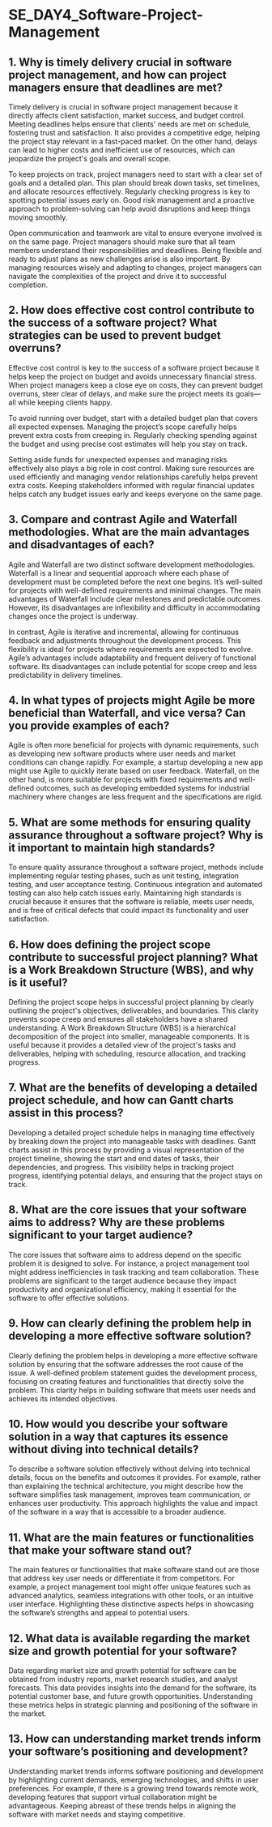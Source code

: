 # SE_DAY4_Software-Project-Management
## 1. Why is timely delivery crucial in software project management, and how can project managers ensure that deadlines are met?

Timely delivery is crucial in software project management because it directly affects client satisfaction, market success, and budget control. Meeting deadlines helps ensure that clients' needs are met on schedule, fostering trust and satisfaction. It also provides a competitive edge, helping the project stay relevant in a fast-paced market. On the other hand, delays can lead to higher costs and inefficient use of resources, which can jeopardize the project's goals and overall scope.

To keep projects on track, project managers need to start with a clear set of goals and a detailed plan. This plan should break down tasks, set timelines, and allocate resources effectively. Regularly checking progress is key to spotting potential issues early on. Good risk management and a proactive approach to problem-solving can help avoid disruptions and keep things moving smoothly.

Open communication and teamwork are vital to ensure everyone involved is on the same page. Project managers should make sure that all team members understand their responsibilities and deadlines. Being flexible and ready to adjust plans as new challenges arise is also important. By managing resources wisely and adapting to changes, project managers can navigate the complexities of the project and drive it to successful completion.

## 2. How does effective cost control contribute to the success of a software project? What strategies can be used to prevent budget overruns?

Effective cost control is key to the success of a software project because it helps keep the project on budget and avoids unnecessary financial stress. When project managers keep a close eye on costs, they can prevent budget overruns, steer clear of delays, and make sure the project meets its goals—all while keeping clients happy.

To avoid running over budget, start with a detailed budget plan that covers all expected expenses. Managing the project’s scope carefully helps prevent extra costs from creeping in. Regularly checking spending against the budget and using precise cost estimates will help you stay on track.

Setting aside funds for unexpected expenses and managing risks effectively also plays a big role in cost control. Making sure resources are used efficiently and managing vendor relationships carefully helps prevent extra costs. Keeping stakeholders informed with regular financial updates helps catch any budget issues early and keeps everyone on the same page.

## 3. Compare and contrast Agile and Waterfall methodologies. What are the main advantages and disadvantages of each?

Agile and Waterfall are two distinct software development methodologies. Waterfall is a linear and sequential approach where each phase of development must be completed before the next one begins. It’s well-suited for projects with well-defined requirements and minimal changes. The main advantages of Waterfall include clear milestones and predictable outcomes. However, its disadvantages are inflexibility and difficulty in accommodating changes once the project is underway.

In contrast, Agile is iterative and incremental, allowing for continuous feedback and adjustments throughout the development process. This flexibility is ideal for projects where requirements are expected to evolve. Agile’s advantages include adaptability and frequent delivery of functional software. Its disadvantages can include potential for scope creep and less predictability in delivery timelines.

## 4. In what types of projects might Agile be more beneficial than Waterfall, and vice versa? Can you provide examples of each?

Agile is often more beneficial for projects with dynamic requirements, such as developing new software products where user needs and market conditions can change rapidly. For example, a startup developing a new app might use Agile to quickly iterate based on user feedback. Waterfall, on the other hand, is more suitable for projects with fixed requirements and well-defined outcomes, such as developing embedded systems for industrial machinery where changes are less frequent and the specifications are rigid.

## 5. What are some methods for ensuring quality assurance throughout a software project? Why is it important to maintain high standards?

To ensure quality assurance throughout a software project, methods include implementing regular testing phases, such as unit testing, integration testing, and user acceptance testing. Continuous integration and automated testing can also help catch issues early. Maintaining high standards is crucial because it ensures that the software is reliable, meets user needs, and is free of critical defects that could impact its functionality and user satisfaction.

## 6. How does defining the project scope contribute to successful project planning? What is a Work Breakdown Structure (WBS), and why is it useful?

Defining the project scope helps in successful project planning by clearly outlining the project's objectives, deliverables, and boundaries. This clarity prevents scope creep and ensures all stakeholders have a shared understanding. A Work Breakdown Structure (WBS) is a hierarchical decomposition of the project into smaller, manageable components. It is useful because it provides a detailed view of the project's tasks and deliverables, helping with scheduling, resource allocation, and tracking progress.

## 7. What are the benefits of developing a detailed project schedule, and how can Gantt charts assist in this process?

Developing a detailed project schedule helps in managing time effectively by breaking down the project into manageable tasks with deadlines. Gantt charts assist in this process by providing a visual representation of the project timeline, showing the start and end dates of tasks, their dependencies, and progress. This visibility helps in tracking project progress, identifying potential delays, and ensuring that the project stays on track.

## 8. What are the core issues that your software aims to address? Why are these problems significant to your target audience?

The core issues that software aims to address depend on the specific problem it is designed to solve. For instance, a project management tool might address inefficiencies in task tracking and team collaboration. These problems are significant to the target audience because they impact productivity and organizational efficiency, making it essential for the software to offer effective solutions.

## 9. How can clearly defining the problem help in developing a more effective software solution?

Clearly defining the problem helps in developing a more effective software solution by ensuring that the software addresses the root cause of the issue. A well-defined problem statement guides the development process, focusing on creating features and functionalities that directly solve the problem. This clarity helps in building software that meets user needs and achieves its intended objectives.

## 10. How would you describe your software solution in a way that captures its essence without diving into technical details?

To describe a software solution effectively without delving into technical details, focus on the benefits and outcomes it provides. For example, rather than explaining the technical architecture, you might describe how the software simplifies task management, improves team communication, or enhances user productivity. This approach highlights the value and impact of the software in a way that is accessible to a broader audience.

## 11. What are the main features or functionalities that make your software stand out?

The main features or functionalities that make software stand out are those that address key user needs or differentiate it from competitors. For example, a project management tool might offer unique features such as advanced analytics, seamless integrations with other tools, or an intuitive user interface. Highlighting these distinctive aspects helps in showcasing the software’s strengths and appeal to potential users.

## 12. What data is available regarding the market size and growth potential for your software?

Data regarding market size and growth potential for software can be obtained from industry reports, market research studies, and analyst forecasts. This data provides insights into the demand for the software, its potential customer base, and future growth opportunities. Understanding these metrics helps in strategic planning and positioning of the software in the market.

## 13. How can understanding market trends inform your software’s positioning and development?

Understanding market trends informs software positioning and development by highlighting current demands, emerging technologies, and shifts in user preferences. For example, if there is a growing trend towards remote work, developing features that support virtual collaboration might be advantageous. Keeping abreast of these trends helps in aligning the software with market needs and staying competitive.




